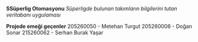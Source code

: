 **SSüperlig Otomasyonu**
*Süperligde bulunan takımların bilgilerini tutan veritabanı uygulaması*

**Projede emeği geçenler**
205260050 - Metehan Turgut
205260006 - Doğan Sonar
215260062 - Serhan Burak Yaşar
